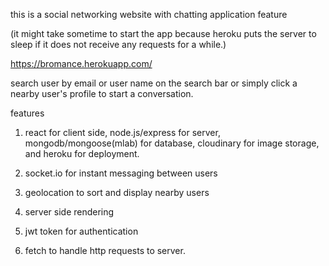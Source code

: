 this is a social networking website with chatting application feature 

(it might take sometime to start the app because heroku puts the server to sleep if it does not  receive any requests for a while.)

https://bromance.herokuapp.com/


search user by email or user name on the search bar or simply click a nearby user's profile to start a conversation.


features

1. react for client side, node.js/express for server, mongodb/mongoose(mlab) for database, cloudinary for image storage, and heroku for deployment.

2. socket.io for instant messaging between users

3. geolocation to sort and display nearby users

4. server side rendering

5. jwt token for authentication

6. fetch to handle http requests to server.

